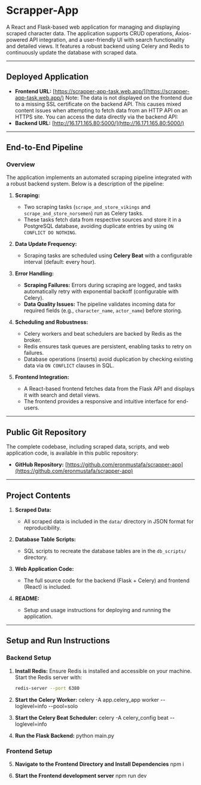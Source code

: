 # Scrapper-App

A React and Flask-based web application for managing and displaying scraped character data. The application supports CRUD operations, Axios-powered API integration, and a user-friendly UI with search functionality and detailed views. It features a robust backend using Celery and Redis to continuously update the database with scraped data.

---

## **Deployed Application**
- **Frontend URL:** [https://scrapper-app-task.web.app/](https://scrapper-app-task.web.app/)
    Note: The data is not displayed on the frontend due to a missing SSL certificate on the backend API.
          This causes mixed content issues when attempting to fetch data from an HTTP API on an HTTPS site.
          You can access the data directly via the backend API:
- **Backend URL:** [http://16.171.165.80:5000/](http://16.171.165.80:5000/)

---

## **End-to-End Pipeline**
### Overview
The application implements an automated scraping pipeline integrated with a robust backend system. Below is a description of the pipeline:

1. **Scraping:**
   - Two scraping tasks (`scrape_and_store_vikings` and `scrape_and_store_norsemen`) run as Celery tasks.
   - These tasks fetch data from respective sources and store it in a PostgreSQL database, avoiding duplicate entries by using `ON CONFLICT DO NOTHING`.

2. **Data Update Frequency:**
   - Scraping tasks are scheduled using **Celery Beat** with a configurable interval (default: every hour).

3. **Error Handling:**
   - **Scraping Failures:** Errors during scraping are logged, and tasks automatically retry with exponential backoff (configurable with Celery).
   - **Data Quality Issues:** The pipeline validates incoming data for required fields (e.g., `character_name`, `actor_name`) before storing.

4. **Scheduling and Robustness:**
   - Celery workers and beat schedulers are backed by Redis as the broker.
   - Redis ensures task queues are persistent, enabling tasks to retry on failures.
   - Database operations (inserts) avoid duplication by checking existing data via `ON CONFLICT` clauses in SQL.

5. **Frontend Integration:**
   - A React-based frontend fetches data from the Flask API and displays it with search and detail views.
   - The frontend provides a responsive and intuitive interface for end-users.

---

## **Public Git Repository**
The complete codebase, including scraped data, scripts, and web application code, is available in this public repository:

- **GitHub Repository:** [https://github.com/eronmustafa/scrapper-app](https://github.com/eronmustafa/scrapper-app)

---

## **Project Contents**
1. **Scraped Data:**
   - All scraped data is included in the `data/` directory in JSON format for reproducibility.

2. **Database Table Scripts:**
   - SQL scripts to recreate the database tables are in the `db_scripts/` directory.

3. **Web Application Code:**
   - The full source code for the backend (Flask + Celery) and frontend (React) is included.

4. **README:**
   - Setup and usage instructions for deploying and running the application.

---

## **Setup and Run Instructions**

### **Backend Setup**
1. **Install Redis:**
   Ensure Redis is installed and accessible on your machine. Start the Redis server with:
   ```bash
   redis-server --port 6380

2. **Start the Celery Worker:**
   celery -A app.celery_app worker --loglevel=info --pool=solo

3. **Start the Celery Beat Scheduler:**
   celery -A celery_config beat --loglevel=info

4. **Run the Flask Backend:**
   python main.py

### **Frontend Setup**
5. **Navigate to the Frontend Directory and Install Dependencies**
   npm i

6. **Start the Frontend development server**
   npm run dev
